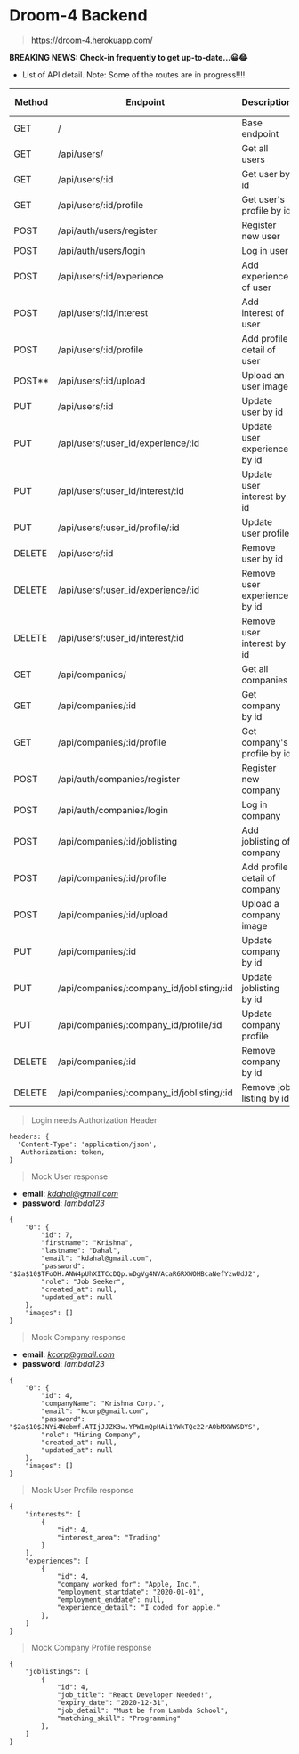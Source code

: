 # Droom-4 Backend

> https://droom-4.herokuapp.com/

**BREAKING NEWS: Check-in frequently to get up-to-date...😀😂** 

* List of API detail. Note: Some of the routes are in progress!!!!

| Method | Endpoint                                  | Description                   | Auth Required |
| ------ | ----------------------------------------- | ----------------------------- | :-----------: |
| GET    | /                                         | Base endpoint                 |      [ ]      |
| GET    | /api/users/                               | Get all users                 |      [x]      |
| GET    | /api/users/:id                            | Get user by id                |      [x]      |
| GET    | /api/users/:id/profile                    | Get user's profile by id      |      [x]      |
| POST   | /api/auth/users/register                  | Register new user             |      [x]      |
| POST   | /api/auth/users/login                     | Log in user                   |      [x]      |
| POST   | /api/users/:id/experience                 | Add experience of user        |      [x]      |
| POST   | /api/users/:id/interest                   | Add interest of user          |      [x]      |
| POST   | /api/users/:id/profile                    | Add profile detail of user    |      [x]      |
| POST** | /api/users/:id/upload                     | Upload an user image          |      [x]      |
| PUT    | /api/users/:id                            | Update user by id             |      [x]      |
| PUT    | /api/users/:user_id/experience/:id        | Update user experience by id  |      [x]      |
| PUT    | /api/users/:user_id/interest/:id          | Update user interest by id    |      [x]      |
| PUT    | /api/users/:user_id/profile/:id           | Update user profile           |      [x]      |
| DELETE | /api/users/:id                            | Remove user by id             |      [x]      |
| DELETE | /api/users/:user_id/experience/:id        | Remove user experience by id  |      [x]      |
| DELETE | /api/users/:user_id/interest/:id          | Remove user interest by id    |      [x]      |
| GET    | /api/companies/                           | Get all companies             |      [x]      |
| GET    | /api/companies/:id                        | Get company by id             |      [x]      |
| GET    | /api/companies/:id/profile                | Get company's profile by id   |      [x]      |
| POST   | /api/auth/companies/register              | Register new company          |      [x]      |
| POST   | /api/auth/companies/login                 | Log in company                |      [x]      |
| POST   | /api/companies/:id/joblisting             | Add joblisting of company     |      [x]      |
| POST   | /api/companies/:id/profile                | Add profile detail of company |      [x]      |
| POST   | /api/companies/:id/upload                 | Upload a company image        |      [x]      |
| PUT    | /api/companies/:id                        | Update company by id          |      [x]      |
| PUT    | /api/companies/:company_id/joblisting/:id | Update joblisting by id       |      [x]      |
| PUT    | /api/companies/:company_id/profile/:id    | Update company profile        |      [x]      |
| DELETE | /api/companies/:id                        | Remove company by id          |      [x]      |
| DELETE | /api/companies/:company_id/joblisting/:id | Remove job listing by id      |      [x]      | 

> Login needs Authorization Header

```
headers: {
  'Content-Type': 'application/json',
   Authorization: token,
}
```

> Mock User response

* **email**: *kdahal@gmail.com*
* **password**: *lambda123*

```
{
    "0": {
        "id": 7,
        "firstname": "Krishna",
        "lastname": "Dahal",
        "email": "kdahal@gmail.com",
        "password": "$2a$10$TFoOH.ANW4pUhXITCcDQp.wDgVg4NVAcaR6RXWOHBcaNefYzwUdJ2",
        "role": "Job Seeker",
        "created_at": null,
        "updated_at": null
    },
    "images": []
}

```

> Mock Company response

* **email**: *kcorp@gmail.com*
* **password**: *lambda123*

```
{
    "0": {
        "id": 4,
        "companyName": "Krishna Corp.",
        "email": "kcorp@gmail.com",
        "password": "$2a$10$JNYi4Nebmf.ATIjJJZK3w.YPW1mQpHAi1YWkTQc22rAObMXWWSDYS",
        "role": "Hiring Company",
        "created_at": null,
        "updated_at": null
    },
    "images": []
}

```

> Mock User Profile response

```
{
    "interests": [
        {
            "id": 4,
            "interest_area": "Trading"
        }
    ],
    "experiences": [
        {
            "id": 4,
            "company_worked_for": "Apple, Inc.",
            "employment_startdate": "2020-01-01",
            "employment_enddate": null,
            "experience_detail": "I coded for apple."
        },
    ]
}
```

> Mock Company Profile response

```
{
    "joblistings": [
        {
            "id": 4,
            "job_title": "React Developer Needed!",
            "expiry_date": "2020-12-31",
            "job_detail": "Must be from Lambda School",
            "matching_skill": "Programming"
        },
    ]
}
```
